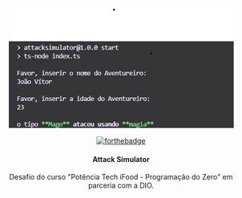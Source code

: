 <div align="center">
<img src="./screenshots/1.png" />

[![forthebadge](https://forthebadge.com/images/badges/made-with-typescript.svg)](https://forthebadge.com)

<h4>Attack Simulator</h4>

Desafio do curso "Potência Tech iFood - Programação do Zero" em parceria com a DIO.

</div>